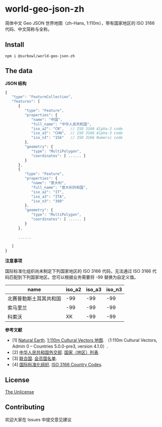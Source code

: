 world-geo-json-zh
===============
简体中文 Geo JSON 世界地图（zh-Hans, 1:110m），带有国家地区的 ISO 3166 代码、中文简称与全称。

Install
--------
```
npm i @surbowl/world-geo-json-zh
```

The data
--------
**JSON 结构**

```javascript
{
   "type": "FeatureCollection",
   "features": [
      {
         "type": "Feature",
         "properties": {
            "name": "中国",
            "full_name": "中华人民共和国",
            "iso_a2": "CN",   // ISO 3166 Alpha-2 code
            "iso_a3": "CHN",  // ISO 3166 Alpha-3 code
            "iso_n3": "156"   // ISO 3166 Numeric code
         },
         "geometry": {
            "type": "MultiPolygon",
            "coordinates": [ ...... ]
         }
      },
      {
         "type": "Feature",
         "properties": {
            "name": "意大利",
            "full_name": "意大利共和国",
            "iso_a2": "IT",
            "iso_a3": "ITA",
            "iso_n3": "380"
         },
         "geometry": {
            "type": "MultiPolygon",
            "coordinates": [ ...... ]
         }
      },
      
      ......
      
   ]
}
``` 

**注意事项**

国际标准化组织尚未制定下列国家地区的 ISO 3166 代码，无法通过 ISO 3166 代码匹配到下列国家地区。您可以根据业务需要将 -99 替换为自定义值。

|name|iso_a2|iso_a3|iso_n3|
|------|------|------|----|
|北赛普勒斯土耳其共和国|-99|-99|-99|
|索马里兰|-99|-99|-99|
|科索沃|XK|-99|-99|

**参考文献**

- [1] [Natural Earth](https://www.naturalearthdata.com/). [1:110m Cultural Vectors 地图](https://www.naturalearthdata.com/downloads/110m-cultural-vectors/). （1:110m Cultural Vectors, Admin 0 – Countries 5.0.0-pre3, version 4.1.0）.
- [2] [中华人民共和国外交部](https://www.mfa.gov.cn/). [国家（地区）列表](https://www.mfa.gov.cn/web/gjhdq_676201/gj_676203/yz_676205/).
- [3] [联合国](https://www.un.org/). [会员国名单](https://www.un.org/zh/about-us/member-states).
- [4] [国际标准化组织](https://www.iso.org/). [ISO 3166 Country Codes](https://www.iso.org/iso-3166-country-codes.html).

License
------------
[The Unlicense](https://github.com/Surbowl/world-geo-json-zh/blob/main/LICENSE)

Contributing
------------
欢迎大家在 Issues 中提交意见建议